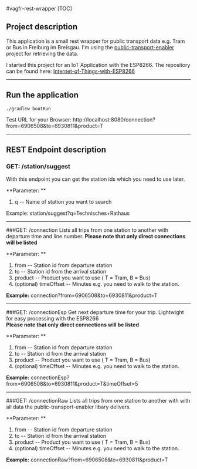 #vagfr-rest-wrapper
[TOC]

Project description
----------------------

This application is a small rest wrapper for public transport data e.g. Tram or Bus in Freiburg im Breisgau. I'm using the [public-transport-enabler](https://github.com/schildbach/public-transport-enabler) project for retrieving the data.

I started this project for an IoT Application with the ESP8266. The repository can be found here: [Internet-of-Things-with-ESP8266](https://github.com/fewi/Internet-of-Things-with-ESP8266)

----------


Run the application
-------------

    ./gradlew bootRun

Test URL for your Browser:
http://localhost:8080/connection?from=6906508&to=6930811&product=T

----------


REST Endpoint description
-------------------

### GET:  /station/suggest
 With this endpoint you can get the station ids which you need to use later.  
 
 **Parameter: **
 
 1. q -- Name of station you want to search

Example: station/suggest?q=Technisches+Rathaus


----------


###GET: /connection
Lists all trips from one station to another with departure time and line number. 
**Please note that only direct connections will be listed**

 **Parameter: **
 
 1. from -- Station id from departure station
 2. to -- Station id from the arrival station
 3. product -- Product you want to use ( T = Tram, B = Bus)
 4. (optional) timeOffset -- Minutes e.g. you need to walk to the station. 
 
**Example:** 
connection?from=6906508&to=6930811&product=T

----------

###GET: /connectionEsp
Get next departure time for your trip. Lightwight for easy processing with the ESP8266  
**Please note that only direct connections will be listed**

 **Parameter: **
 
 1. from -- Station id from departure station
 2. to -- Station id from the arrival station
 3. product -- Product you want to use ( T = Tram, B = Bus)
 4. (optional) timeOffset -- Minutes e.g. you need to walk to the station. 
 
**Example:** 
connectionEsp?from=6906508&to=6930811&product=T&timeOffset=5

----------

###GET: /connectionRaw
Lists all trips from one station to another with with all data the public-transport-enabler libary delivers.

 **Parameter: **
 
 1. from -- Station id from departure station
 2. to -- Station id from the arrival station
 3. product -- Product you want to use ( T = Tram, B = Bus)
 4. (optional) timeOffset -- Minutes e.g. you need to walk to the station. 
 
**Example:** 
connectionRaw?from=6906508&to=6930811&product=T


